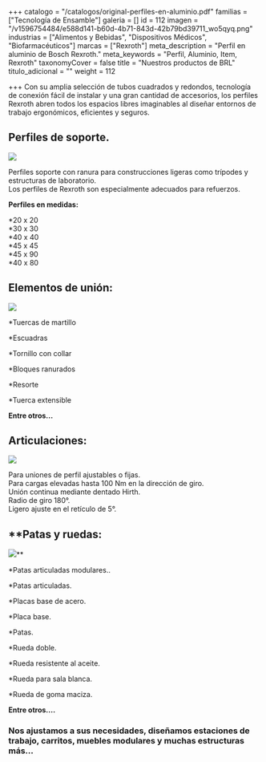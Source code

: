 +++
catalogo = "/catalogos/original-perfiles-en-aluminio.pdf"
familias = ["Tecnología de Ensamble"]
galeria = []
id = 112
imagen = "/v1596754484/e588d141-b60d-4b71-843d-42b79bd39711_wo5qyq.png"
industrias = ["Alimentos y Bebidas", "Dispositivos Médicos", "Biofarmacéuticos"]
marcas = ["Rexroth"]
meta_description = "Perfil en aluminio de Bosch Rexroth."
meta_keywords = "Perfil, Aluminio, Item, Rexroth"
taxonomyCover = false
title = "Nuestros productos de BRL"
titulo_adicional = ""
weight = 112

+++
Con su amplia selección de tubos cuadrados y redondos, tecnología de conexión fácil de instalar y una gran cantidad de accesorios, los perfiles Rexroth abren todos los espacios libres imaginables al diseñar entornos de trabajo ergonómicos, eficientes y seguros.

## **Perfiles de soporte.**

![](https://res.cloudinary.com/novatec/v1596754484/e588d141-b60d-4b71-843d-42b79bd39711_wo5qyq.png)

Perfiles soporte con ranura para construcciones ligeras como trípodes y estructuras de laboratorio.  
Los perfiles de Rexroth son especialmente adecuados para refuerzos.

  
**Perfiles en medidas:**

\*20 x 20  
 *30 x 30  
 *40 x 40  
 *45 x 45  
 *45 x 90  
 *40 x 80

## **Elementos de unión:**

![](https://res.cloudinary.com/novatec/v1596754640/2890e1c1-78ed-4c6b-ae61-5e3704240a21_xwjxhx.jpg)

\*Tuercas de martillo

\*Escuadras

\*Tornillo con collar

\*Bloques ranurados

\*Resorte

\*Tuerca extensible

**Entre otros...**

## 

## **Articulaciones:**

![](https://res.cloudinary.com/novatec/v1596754688/5b4d946f-919c-4244-9251-6a17328e4c48_mu3uuz.jpg)

Para uniones de perfil ajustables o fijas.  
Para cargas elevadas hasta 100 Nm en la dirección de giro.  
Unión continua mediante dentado Hirth.  
Radio de giro 180°.  
Ligero ajuste en el retículo de 5°.

## **Patas y ruedas:  
![](https://res.cloudinary.com/novatec/v1596754688/5b4d946f-919c-4244-9251-6a17328e4c48_mu3uuz.jpg)**

\*Patas articuladas modulares..

\*Patas articuladas.

\*Placas base de acero.

\*Placa base.

\*Patas.

\*Rueda doble.

\*Rueda resistente al aceite.

\*Rueda para sala blanca.

\*Rueda de goma maciza.

**Entre otros....**

### **Nos ajustamos a sus necesidades, diseñamos estaciones de trabajo, carritos, muebles modulares y muchas estructuras más...**